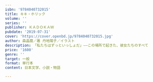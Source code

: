 ```yaml
---
isbn: '9784040732015'
title: キキ・ホリック
volume: ''
series: ''
publisher: ＫＡＤＯＫＡＷ
pubdate: '2019-07-31'
cover: 'https://cover.openbd.jp/9784040732015.jpg'
author: 森晶麿／著 丹地陽子／イラスト
description: 「私たちはずっといっしょだ」――この場所で起きた、彼女たちのすべて
price: '1600'
genre: ''
target: 一般
format: 単行本
content: 日本文学、小説・物語

---
```

